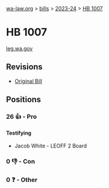 [wa-law.org](/) > [bills](/bills/) > [2023-24](/bills/2023-24) > [HB 1007](/bills/2023-24/hb/1007/)

# HB 1007
[leg.wa.gov](https://app.leg.wa.gov/billsummary?BillNumber=1007&Year=2023&Initiative=false)

## Revisions
* [Original Bill](1/)

## Positions
### 26 👍 - Pro
#### Testifying
* Jacob White - LEOFF 2 Board

### 0 👎 - Con

### 0 ❓ - Other
